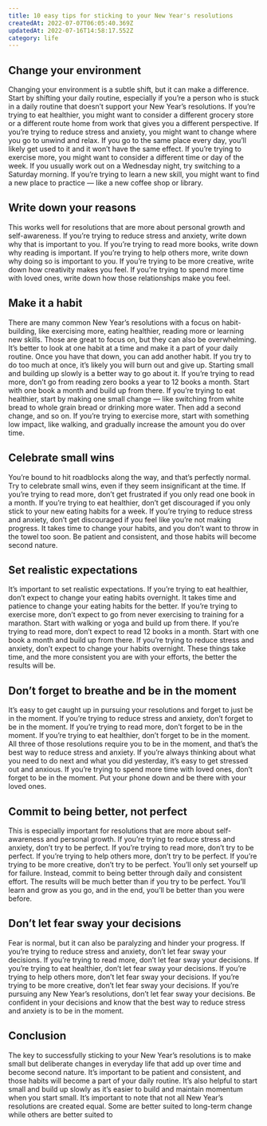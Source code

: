 ```yaml
---
title: 10 easy tips for sticking to your New Year's resolutions
createdAt: 2022-07-07T06:05:40.369Z
updatedAt: 2022-07-16T14:58:17.552Z
category: life
---
```


## Change your environment

Changing your environment is a subtle shift, but it can make a difference. Start by shifting your daily routine, especially if you’re a person who is stuck in a daily routine that doesn’t support your New Year’s resolutions. If you’re trying to eat healthier, you might want to consider a different grocery store or a different route home from work that gives you a different perspective. If you’re trying to reduce stress and anxiety, you might want to change where you go to unwind and relax. If you go to the same place every day, you’ll likely get used to it and it won’t have the same effect. If you’re trying to exercise more, you might want to consider a different time or day of the week. If you usually work out on a Wednesday night, try switching to a Saturday morning. If you’re trying to learn a new skill, you might want to find a new place to practice — like a new coffee shop or library.

## Write down your reasons

This works well for resolutions that are more about personal growth and self-awareness. If you’re trying to reduce stress and anxiety, write down why that is important to you. If you’re trying to read more books, write down why reading is important. If you’re trying to help others more, write down why doing so is important to you. If you’re trying to be more creative, write down how creativity makes you feel. If you’re trying to spend more time with loved ones, write down how those relationships make you feel.

## Make it a habit

There are many common New Year’s resolutions with a focus on habit-building, like exercising more, eating healthier, reading more or learning new skills. Those are great to focus on, but they can also be overwhelming. It’s better to look at one habit at a time and make it a part of your daily routine. Once you have that down, you can add another habit. If you try to do too much at once, it’s likely you will burn out and give up. Starting small and building up slowly is a better way to go about it. If you’re trying to read more, don’t go from reading zero books a year to 12 books a month. Start with one book a month and build up from there. If you’re trying to eat healthier, start by making one small change — like switching from white bread to whole grain bread or drinking more water. Then add a second change, and so on. If you’re trying to exercise more, start with something low impact, like walking, and gradually increase the amount you do over time.

## Celebrate small wins

You’re bound to hit roadblocks along the way, and that’s perfectly normal. Try to celebrate small wins, even if they seem insignificant at the time. If you’re trying to read more, don’t get frustrated if you only read one book in a month. If you’re trying to eat healthier, don’t get discouraged if you only stick to your new eating habits for a week. If you’re trying to reduce stress and anxiety, don’t get discouraged if you feel like you’re not making progress. It takes time to change your habits, and you don’t want to throw in the towel too soon. Be patient and consistent, and those habits will become second nature.

## Set realistic expectations

It’s important to set realistic expectations. If you’re trying to eat healthier, don’t expect to change your eating habits overnight. It takes time and patience to change your eating habits for the better. If you’re trying to exercise more, don’t expect to go from never exercising to training for a marathon. Start with walking or yoga and build up from there. If you’re trying to read more, don’t expect to read 12 books in a month. Start with one book a month and build up from there. If you’re trying to reduce stress and anxiety, don’t expect to change your habits overnight. These things take time, and the more consistent you are with your efforts, the better the results will be.

## Don’t forget to breathe and be in the moment

It’s easy to get caught up in pursuing your resolutions and forget to just be in the moment. If you’re trying to reduce stress and anxiety, don’t forget to be in the moment. If you’re trying to read more, don’t forget to be in the moment. If you’re trying to eat healthier, don’t forget to be in the moment. All three of those resolutions require you to be in the moment, and that’s the best way to reduce stress and anxiety. If you’re always thinking about what you need to do next and what you did yesterday, it’s easy to get stressed out and anxious. If you’re trying to spend more time with loved ones, don’t forget to be in the moment. Put your phone down and be there with your loved ones.

## Commit to being better, not perfect

This is especially important for resolutions that are more about self-awareness and personal growth. If you’re trying to reduce stress and anxiety, don’t try to be perfect. If you’re trying to read more, don’t try to be perfect. If you’re trying to help others more, don’t try to be perfect. If you’re trying to be more creative, don’t try to be perfect. You’ll only set yourself up for failure. Instead, commit to being better through daily and consistent effort. The results will be much better than if you try to be perfect. You’ll learn and grow as you go, and in the end, you’ll be better than you were before.

## Don’t let fear sway your decisions

Fear is normal, but it can also be paralyzing and hinder your progress. If you’re trying to reduce stress and anxiety, don’t let fear sway your decisions. If you’re trying to read more, don’t let fear sway your decisions. If you’re trying to eat healthier, don’t let fear sway your decisions. If you’re trying to help others more, don’t let fear sway your decisions. If you’re trying to be more creative, don’t let fear sway your decisions. If you’re pursuing any New Year’s resolutions, don’t let fear sway your decisions. Be confident in your decisions and know that the best way to reduce stress and anxiety is to be in the moment.

## Conclusion

The key to successfully sticking to your New Year’s resolutions is to make small but deliberate changes in everyday life that add up over time and become second nature. It’s important to be patient and consistent, and those habits will become a part of your daily routine. It’s also helpful to start small and build up slowly as it’s easier to build and maintain momentum when you start small. It’s important to note that not all New Year’s resolutions are created equal. Some are better suited to long-term change while others are better suited to
